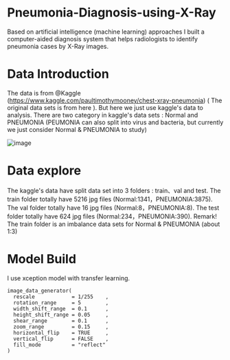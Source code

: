# Pneumonia-Diagnosis-using-X-Ray
Based on artificial intelligence (machine learning) approaches I built a computer-aided diagnosis system that helps radiologists to identify pneumonia cases by X-Ray images.
# Data Introduction
  The data is from @Kaggle (https://www.kaggle.com/paultimothymooney/chest-xray-pneumonia) ( The original data sets is from here ). But here we just use kaggle's data to analysis.
  There are two category in kaggle's data sets : Normal and PNEUMONIA (PEUMONIA can also split into virus and bacteria, but currently we just consider Normal & PNEUMONIA to study)
  
  ![image](https://user-images.githubusercontent.com/81783919/113368830-552fa600-9368-11eb-8cda-e89e542c557c.png)
# Data explore
The kaggle's data have split data set into 3 folders : train、val and test.
The train folder totally have 5216 jpg files (Normal:1341，PNEUMONIA:3875).
The val folder totally have 16 jpg files (Normal:8，PNEUMONIA:8).
The test folder totally have 624 jpg files (Normal:234，PNEUMONIA:390).
Remark! The train folder is an imbalance data sets for Normal & PNEUMONIA (about 1:3)

# Model Build
I use xception model with transfer learning.
```
image_data_generator(
  rescale            = 1/255    ,
  rotation_range     = 5        ,
  width_shift_range  = 0.1      ,
  height_shift_range = 0.05     ,
  shear_range        = 0.1      ,
  zoom_range         = 0.15     ,
  horizontal_flip    = TRUE     ,
  vertical_flip      = FALSE    ,
  fill_mode          = "reflect"
)
```

